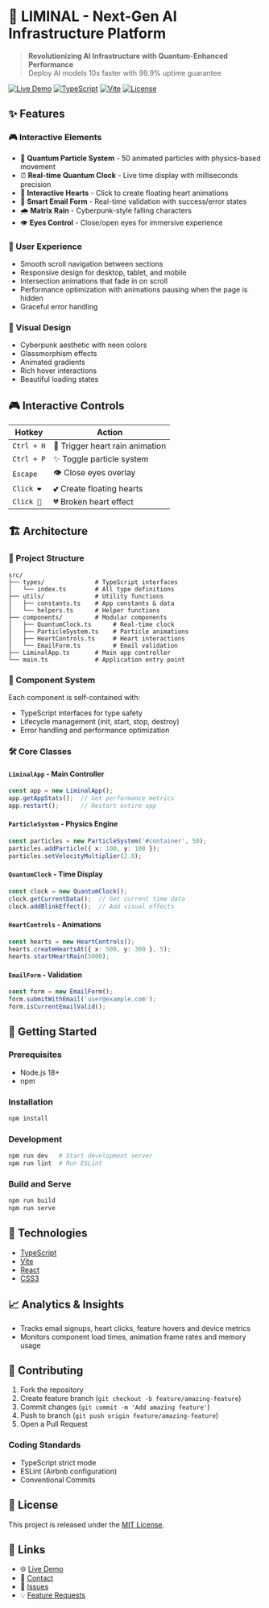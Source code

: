 # 🌟 LIMINAL - Next-Gen AI Infrastructure Platform

> **Revolutionizing AI Infrastructure with Quantum-Enhanced Performance**  
> Deploy AI models 10x faster with 99.9% uptime guarantee

[![Live Demo](https://img.shields.io/badge/🚀_Live_Demo-Visit_Site-00ffee?style=for-the-badge)](https://safal207.github.io/land_plf/)
[![TypeScript](https://img.shields.io/badge/TypeScript-007ACC?style=for-the-badge&logo=typescript&logoColor=white)](https://www.typescriptlang.org/)
[![Vite](https://img.shields.io/badge/Vite-646CFF?style=for-the-badge&logo=vite&logoColor=white)](https://vitejs.dev/)
[![License](https://img.shields.io/badge/License-MIT-ff59a5?style=for-the-badge)](LICENSE)

## ✨ Features

### 🎮 Interactive Elements
- 🚀 **Quantum Particle System** - 50 animated particles with physics-based movement
- ⏰ **Real-time Quantum Clock** - Live time display with milliseconds precision
- 💖 **Interactive Hearts** - Click to create floating heart animations
- 📧 **Smart Email Form** - Real-time validation with success/error states
- 🌧️ **Matrix Rain** - Cyberpunk-style falling characters
- 👁️ **Eyes Control** - Close/open eyes for immersive experience

### 🎯 User Experience
- Smooth scroll navigation between sections
- Responsive design for desktop, tablet, and mobile
- Intersection animations that fade in on scroll
- Performance optimization with animations pausing when the page is hidden
- Graceful error handling

### 🎨 Visual Design
- Cyberpunk aesthetic with neon colors
- Glassmorphism effects
- Animated gradients
- Rich hover interactions
- Beautiful loading states

## 🎮 Interactive Controls

| Hotkey | Action |
|--------|--------|
| `Ctrl + H` | 💖 Trigger heart rain animation |
| `Ctrl + P` | ✨ Toggle particle system |
| `Escape` | 👁️ Close eyes overlay |
| `Click ❤️` | 💕 Create floating hearts |
| `Click 🖤` | 💔 Broken heart effect |

## 🏗️ Architecture

### 📁 Project Structure
```
src/
├── types/              # TypeScript interfaces
│   └── index.ts        # All type definitions
├── utils/              # Utility functions
│   ├── constants.ts    # App constants & data
│   └── helpers.ts      # Helper functions
├── components/         # Modular components
│   ├── QuantumClock.ts      # Real-time clock
│   ├── ParticleSystem.ts    # Particle animations
│   ├── HeartControls.ts     # Heart interactions
│   └── EmailForm.ts         # Email validation
├── LiminalApp.ts       # Main app controller
└── main.ts             # Application entry point
```

### 🧩 Component System
Each component is self-contained with:
- TypeScript interfaces for type safety
- Lifecycle management (init, start, stop, destroy)
- Error handling and performance optimization

### 🛠️ Core Classes

#### `LiminalApp` - Main Controller
```typescript
const app = new LiminalApp();
app.getAppStats();  // Get performance metrics
app.restart();      // Restart entire app
```

#### `ParticleSystem` - Physics Engine
```typescript
const particles = new ParticleSystem('#container', 50);
particles.addParticle({ x: 100, y: 100 });
particles.setVelocityMultiplier(2.0);
```

#### `QuantumClock` - Time Display
```typescript
const clock = new QuantumClock();
clock.getCurrentData();  // Get current time data
clock.addBlinkEffect();  // Add visual effects
```

#### `HeartControls` - Animations
```typescript
const hearts = new HeartControls();
hearts.createHeartsAt({ x: 500, y: 300 }, 5);
hearts.startHeartRain(5000);
```

#### `EmailForm` - Validation
```typescript
const form = new EmailForm();
form.submitWithEmail('user@example.com');
form.isCurrentEmailValid();
```

## 🚀 Getting Started

### Prerequisites
- Node.js 18+
- npm

### Installation
```bash
npm install
```

### Development
```bash
npm run dev   # Start development server
npm run lint  # Run ESLint
```

### Build and Serve
```bash
npm run build
npm run serve
```

## 🌟 Technologies
- [TypeScript](https://www.typescriptlang.org/)
- [Vite](https://vitejs.dev/)
- [React](https://react.dev/)
- [CSS3](https://developer.mozilla.org/docs/Web/CSS)

## 📈 Analytics & Insights
- Tracks email signups, heart clicks, feature hovers and device metrics
- Monitors component load times, animation frame rates and memory usage

## 🤝 Contributing
1. Fork the repository
2. Create feature branch (`git checkout -b feature/amazing-feature`)
3. Commit changes (`git commit -m 'Add amazing feature'`)
4. Push to branch (`git push origin feature/amazing-feature`)
5. Open a Pull Request

### Coding Standards
- TypeScript strict mode
- ESLint (Airbnb configuration)
- Conventional Commits

## 📝 License
This project is released under the [MIT License](LICENSE).

## 🔗 Links
- 🌐 [Live Demo](https://safal207.github.io/land_plf/)
- 📧 [Contact](mailto:support@liminal.ai)
- 🐛 [Issues](https://github.com/safal207/land_plf/issues)
- 💡 [Feature Requests](https://github.com/safal207/land_plf/discussions)
